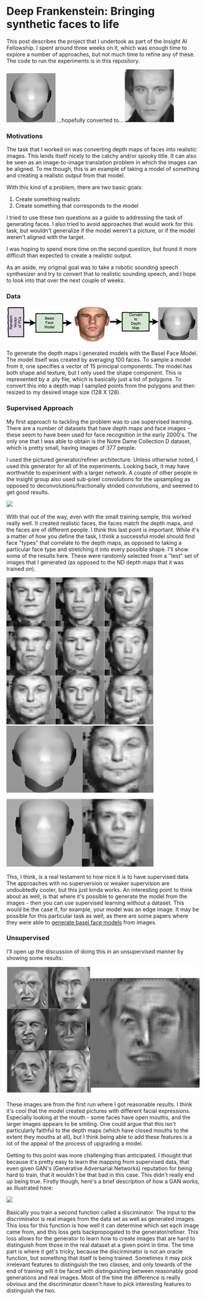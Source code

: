 # Deep Frankenstein: Bringing synthetic faces to life

This post describes the project that I undertook as part of the Insight AI Fellowship.  I spent around three weeks on it, which was enough time to explore a number of approaches, but not much time to refine any of these.  The code to run the experiments is in this repository.  

<img src="images/Face_3.png" width="128px"/>  ...hopefully converted to...  <img src="images/adam_ant.jpg" width="128px"/>

### Motivations
The task that I worked on was converting depth maps of faces into realistic images.  This lends itself nicely to the catchy and/or spooky title.  It can also be seen as an image-to-image translation problem in which the images can be aligned.  To me though, this is an example of taking a model of something and creating a realistic output from that model. 

With this kind of a problem, there are two basic goals:
1) Create something realistc
2) Create something that corresponds to the model

I tried to use these two questions as a guide to addressing the task of generating faces.  I also tried to avoid approaches that would work for this task, but wouldn't generalize if the model weren't a picture, or if the model weren't aligned with the target.  

I was hoping to spend more time on the second question, but found it more difficult than expected to create a realistic output.  

As an aside, my original goal was to take a robotic sounding speech synthesizer and try to convert that to realistic sounding speech, and I hope to look into that over the next couple of weeks.  

### Data
<img src="images/basel.png"/>

To generate the depth maps I generated models with the Basel Face Model.  The model itself was created by averaging 100 faces.  To sample a model from it, one specifies a vector of 15 principal components.  The model has both shape and texture, but I only used the shape component.  This is represented by a .ply file, which is basically just a list of polygons.  To convert this into a depth map I sampled points from the polygons and then resized to my desired image size (128 X 128).  

### Supervised Approach

My first approach to tackling the problem was to use supervised learning.  There are a number of datasets that have depth maps and face images - these seem to have been used for face recognition in the early 2000's.  The only one that I was able to obtain is the Notre Dame Collection D dataset, which is pretty small, having images of 377 people.  

I used the pictured generator/refiner architecture.  Unless otherwise noted, I used this generator for all of the experiments.  Looking back, it may have worthwhile to experiment with a larger network.  A couple of other people in the insight group also used sub-pixel convolutions for the upsampling as opposed to deconvolutions/fractionally strided convolutions, and seemed to get good results.  

<img src="images/U-shaped.png"/>

With that out of the way, even with the small training sample, this worked really well.  It created realistic faces, the faces match the depth maps, and the faces are of different people.  I think this last point is important.  While it's a matter of how you define the task, I think a successful model should find face "types" that correlate to the depth maps, as opposed to taking a particular face type and stretching it into every possible shape.  I'll show some of the results here.  These were randomly selected from a "test" set of images that I generated (as opposed to the ND depth maps that it was trained on).  

<img src="images/supervised_faces.png"/> <img src="images/supervised_big_faces.png"/>

This, I think, is a real testament to how nice it is to have supervised data.  The approaches with no superversion or weaker supervision are undoubtedly cooler, but this just kinda works.  An interesting point to think about as well, is that where it's possible to generate the model from the images - then you can use supervised learning without a dataset.  This would be the case if, for example, your model was an edge image.  It may be possible for this particular task as well, as there are some papers where they were able to [generate basel face models](https://arxiv.org/pdf/1701.05360.pdf) from images.

### Unsupervised

I'll open up the discussion of doing this in an unsupervised manner by showing some results:

<img src="images/gan_first.png"/>

These images are from the first run where I got reasonable results.  I think it's cool that the model created pictures with different facial expressions.  Especially looking at the mouth - some faces have open mouths, and the larger images appears to be smiling.  One could argue that this isn't particularly faithful to the depth maps (which have closed mouths to the extent they mouths at all), but I think being able to add these features is a lot of the appeal of the process of upgrading a model. 

Getting to this point was more challenging than anticipated.  I thought that because it's pretty easy to learn the mapping from supervised data, that even given GAN's (Generative Adversarial Networks) reputation for being hard to train, that it wouldn't be that bad in this case.  This didn't really end up being true.  Firstly though, here's a brief description of how a GAN works, as illustrated here:

<img src="images/GAN.png"/>

Basically you train a second function called a disciminator.  The input to the discriminator is real images from the data set as well as generated images.  This loss for this function is how well it can determine which set each image came from, and this loss gets backpropogated to the generator/refiner.  This loss allows for the generator to learn how to create images that are hard to distinguish from those in the real dataset at a given point in time.  The time part is where it get's tricky, because the discirminator is not an oracle function, but something that itself is being trained.  Sometimes it may pick irrelevant features to distinguish the two classes, and only towards of the end of training will it be faced with distinguishing between reasonably good generations and real images.  Most of the time the difference is really obvious and the discriminator doesn't have to pick interesting features to distinguish the two.    
